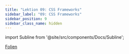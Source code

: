 ```yaml
---
title: "Lektion 09: CSS Frameworks"
sidebar_label: "09: CSS Frameworks"
sidebar_position: 9
sidebar_class_name: hidden
---
```


import Subline from '@site/src/components/Docs/Subline';

<Subline text="TODO! SUBLINE" />

[Folien](https://docs.google.com/presentation/d/14V5MNvSACfX46sW0Ee2-OtNKKbF0Pcyc2i5-p4S97NA)
